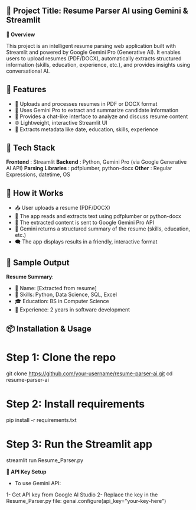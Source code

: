 ## 🧠 Project Title: Resume Parser AI using Gemini & Streamlit

**📌 Overview**

This project is an intelligent resume parsing web application built with Streamlit and powered by Google Gemini Pro (Generative AI).
It enables users to upload resumes (PDF/DOCX), automatically extracts structured information (skills, education, experience, etc.), and provides insights using conversational AI.

## 🚀 Features

- 📄 Uploads and processes resumes in PDF or DOCX format
- 🤖 Uses Gemini Pro to extract and summarize candidate information
- 💬 Provides a chat-like interface to analyze and discuss resume content
- 🌐 Lightweight, interactive Streamlit UI
- 📅 Extracts metadata like date, education, skills, experience

## 🧠 Tech Stack

**Frontend** : Streamlit
**Backend** : Python, Gemini Pro (via Google Generative AI API)
**Parsing Libraries** : pdfplumber, python-docx
**Other** : Regular Expressions, datetime, OS

## 🧪 How it Works

- 📤 User uploads a resume (PDF/DOCX)
- 📃 The app reads and extracts text using pdfplumber or python-docx
- 🧠 The extracted content is sent to Google Gemini Pro API
- 🧾 Gemini returns a structured summary of the resume (skills, education, etc.)
-  🗨️ The app displays results in a friendly, interactive format

## 🧪 Sample Output

**Resume Summary**:

- 👩 Name: [Extracted from resume]
- 💼 Skills: Python, Data Science, SQL, Excel
- 🎓 Education: BS in Computer Science
- 🏢 Experience: 2 years in software development

## 📦 Installation & Usage

# Step 1: Clone the repo
git clone https://github.com/your-username/resume-parser-ai.git
cd resume-parser-ai

# Step 2: Install requirements
pip install -r requirements.txt

# Step 3: Run the Streamlit app
streamlit run Resume_Parser.py

**🔐 API Key Setup**

- To use Gemini API:
  
1- Get API key from Google AI Studio
2- Replace the key in the Resume_Parser.py file:  genai.configure(api_key="your-key-here")



